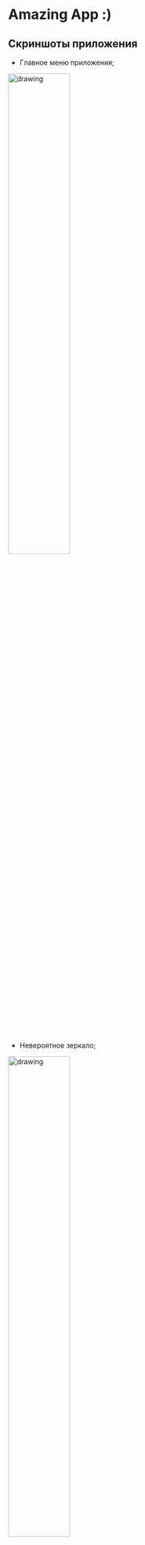 # **Amazing App :)**
## Скриншоты приложения
* Главное меню приложения;
<img src="/readme_assets/menu.png" alt="drawing" width="50%"/>

* Невероятное зеркало;
<img src="/readme_assets/mirror.png" alt="drawing" width="50%"/>

* Невероятные факты;
<img src="/readme_assets/facts.png" alt="drawing" width="50%"/>

* Невероятные оскорбления :D;
<img src="/readme_assets/insults.png" alt="drawing" width="50%"/>

* Хейт-топ (что-то по типу журнала, в который можно вносить "плохих" людей и "плохие" предметы);
<img src="/readme_assets/hatetop.png" alt="drawing" width="50%"/>

* Редактор добавления элемента в хейт-топ.
<img src="/readme_assets/hatetop_editor.png" alt="drawing" width="50%"/>

## Архитектура приложения
### Многомодульность
Приложение разбито на следующие модули:
* **Core** - модули, которые содержат в себе фундамент приложения (дизайн, работу с данными, навигация и прочее);
* **Common** - модули, которые содержат в себе какие-то общие компоненты для модулей, например различные утилиты, которые не являются функциональной частью приложения, но позволяют упростить разработку;
* **Feature** - модули, отвечающие за определённые фичи приложения, в моём случае каждый раздел в главном меню приложения вынесен в отдельный модуль;
* **BuildSrc** - модуль, хранящий в себе конфигурацию сборки приложения с описанием всех необходимых зависимостей, плагинов и их версий.

### Архитектура модулей
Все модули по возможности и необходимости придерживаются чистой архитектуры. Схема использованной в этом приложении чистой архитектуры представлена на рисунке ниже:

![image](/readme_assets/arch.png)

Также сами фичи зачастую делятся (по крайней мере такой подход является обязательным в Feature-модулях) на интерфейс и реализацию. Если какая-то фича "A" нуждается в какой-то другой фиче "B", то модуль-реализация фичи "A" может подключить к себе только модуль-интерфейс фичи "B". Это сделано для того, чтобы избежать циклических зависимостей и не завязываться на какую-то определенную реализацию фичи, чтобы её в любой момент можно было без трудностей подменить.

### Архитектура слоя представления
Для слоя представления используется достаточно простая реализация MVI-подхода в виде библиотеки [Orbit](https://github.com/orbit-mvi/orbit-mvi). Используются её стандартные инструменты, поэтому более подробная информация предоставлена в документации к библиотеке.

### Навигация
Идея навигации в этом приложении в том, что Feature-модули ничего не должны знать о реализации навигации: ни о библиотеке, ни о UI фреймворке. Чтобы этого достичь, нужно пройтись по следующим шагам:
1. Каждый Feature-модуль, который предоставляет какие-либо навигируемые экраны, должен реализовывать интерфейс **Route**, лежащий в модуле **:core:navigation:api**, в своём модуле-интерфейсе;
2. Реализовать обработку **Route** в конечном приложении (в нашем случае модуль **:app**):
   1. Создать фреймворк-реализацию (в нашем случае **Compose**) роута и добавить этот роут в граф **presentation.navigation.Graph.kt**;
   2. Добавить маппинг из **Route** в фреймфорк-реализацию на **Compose** в файле **presentation.navigation.ComposeRouteHandler.kt**.
3. В модуле реализации фичи с помощью внедрения зависимостей получить доступ к реализации интерфейса **Router**, с помощью которого можно вызывать навигацию даже внутри **ViewModel-и**.

### Внедрение зависимостей
В качестве инструмента для внедрения зависимостей была выбрана библиотека [Scout](https://github.com/yandex/scout). О всех нюансах этого инструмента можно посмотреть в официальной документации или в официальной [статье](https://habr.com/ru/companies/yandex/articles/764920/), где объясняется, почему, зачем и как была создана эта библиотека.